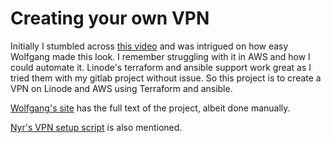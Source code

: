# Creating your own VPN

Initially I stumbled across [this video](https://www.youtube.com/watch?v=gxpX_mubz2A&ab_channel=Wolfgang%27sChannel) and was intrigued on how easy Wolfgang made this look.  I remember struggling with it in AWS and how I could automate it.  Linode's terraform and ansible support work great as I tried them with my gitlab project without issue.  So this project is to create a VPN on Linode and AWS using Terraform and ansible.

[Wolfgang's site](https://notthebe.ee/Creating-your-own-OpenVPN-server.html) has the full text of the project, albeit done manually.

[Nyr's VPN setup script](https://github.com/Nyr/openvpn-install) is also mentioned.